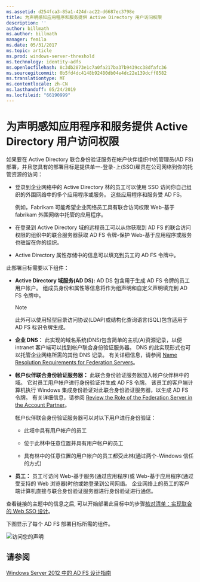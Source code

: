 ```yaml
---
ms.assetid: d254fca3-85a1-424d-ac22-d6687ec3798e
title: 为声明感知应用程序和服务提供 Active Directory 用户访问权限
description: ''
author: billmath
ms.author: billmath
manager: femila
ms.date: 05/31/2017
ms.topic: article
ms.prod: windows-server-threshold
ms.technology: identity-adfs
ms.openlocfilehash: 8c3db2873e1c7a0fa217ba37b9439cc38dfafc36
ms.sourcegitcommit: 0b5fd4dc4148b92480db04e4dc22e139dcff8582
ms.translationtype: MT
ms.contentlocale: zh-CN
ms.lasthandoff: 05/24/2019
ms.locfileid: "66190999"
---
```

# <a name="provide-your-active-directory-users-access-to-your-claims-aware-applications-and-services"></a>为声明感知应用程序和服务提供 Active Directory 用户访问权限

如果要在 Active Directory 联合身份验证服务在帐户伙伴组织中的管理员\(AD FS\)部署，并且您具有的部署目标是提供单一\-登录\-上\(SSO\)雇员在公司网络到你的托管资源的访问：  
  
-   登录到企业网络中的 Active Directory 林的员工可以使用 SSO 访问你自己组织的外围网络中的多个应用程序或服务。 这些应用程序和服务受 AD FS。  
  
    例如，Fabrikam 可能希望企业网络员工具有联合访问权限 Web\-基于 fabrikam 外围网络中托管的应用程序。  
  
-   在登录到 Active Directory 域的远程员工可以从你获取到 AD FS 的联合访问权限的组织中的联合服务器获取 AD FS 令牌\-保护 Web\-基于应用程序或服务也驻留在你的组织。  
  
-   Active Directory 属性存储中的信息可以填充到员工的 AD FS 令牌中。  
  
此部署目标需要以下组件：  
  
-   **Active Directory 域服务\(AD DS\):** AD DS 包含用于生成 AD FS 令牌的员工用户帐户。 组成员身份和属性等信息将作为组声明和自定义声明填充到 AD FS 令牌中。  
  
    > [!NOTE]  
    > 此外可以使用轻型目录访问协议\(LDAP\)或结构化查询语言\(SQL\)包含适用于 AD FS 标识令牌生成。  
  
-   **企业 DNS：** 此实现的域名系统\(DNS\)包含简单的主机\(A\)资源记录，以便 intranet 客户端可以找到帐户联合身份验证服务器。 DNS 的此实现形式也可以托管企业网络所需的其他 DNS 记录。 有关详细信息，请参阅 [Name Resolution Requirements for Federation Servers](Name-Resolution-Requirements-for-Federation-Servers.md)。  
  
-   **帐户伙伴联合身份验证服务器：** 此联合身份验证服务器加入帐户伙伴林中的域。 它对员工用户帐户进行身份验证并生成 AD FS 令牌。 该员工的客户端计算机执行 Windows 集成身份验证对此联合身份验证服务器，以生成 AD FS 令牌。 有关详细信息，请参阅 [Review the Role of the Federation Server in the Account Partner](Review-the-Role-of-the-Federation-Server-in-the-Account-Partner.md)。  
  
    帐户伙伴联合身份验证服务器可以对以下用户进行身份验证：  
  
    -   此域中具有用户帐户的员工  
  
    -   位于此林中任意位置并具有用户帐户的员工  
  
    -   具有林中的任意位置的用户帐户的员工都受此林\(通过两个\-Windows 信任的方式\)  
  
-   **员工：** 员工可访问 Web\-基于服务\(通过应用程序\)或 Web\-基于应用程序\(通过受支持的 Web 浏览器\)时他或她登录到公司网络。 企业网络上的员工的客户端计算机直接与联合身份验证服务器进行身份验证进行通信。  
  
查看链接的主题中的信息之后, 可以开始部署此目标中的步骤[核对清单：实现联合的 Web SSO 设计](../../ad-fs/deployment/Checklist--Implementing-a-Federated-Web-SSO-Design.md)。  
  
下图显示了每个 AD FS 部署目标所需的组件。  
  
![访问您的声明](media/31394ea8-fecb-4372-ac3f-cc3cf566ffc9.gif)  
  
## <a name="see-also"></a>请参阅
[Windows Server 2012 中的 AD FS 设计指南](AD-FS-Design-Guide-in-Windows-Server-2012.md)

